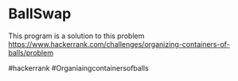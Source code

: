 # BallSwap

This program is a solution to this problem https://www.hackerrank.com/challenges/organizing-containers-of-balls/problem

#hackerrank
#Organiaingcontainersofballs

